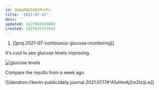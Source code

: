 ```yaml
---
id: 36HpMNG5UOIMvIFv
title: '2021-07-22'
desc: ''
updated: 1627085030869
created: 1627015373943
---
```



1.  [[proj.2021-07-continuous-glucose-monitoring]]

It's cool to see glucose levels improving. 

![glucose levels](https://kevinslin-images.s3.us-west-2.amazonaws.com/images/1B9B69A3-9C44-4625-B5BF-659AB70F1ABF.png)

Compare the results from a week ago

![[dendron://kevin-public/daily.journal.2021.07.17#^A1uHmAj2m2IzijLw]]